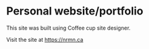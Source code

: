 # Personal website/portfolio

This site was built using Coffee cup site designer. 

Visit the site at https://nrmn.ca

